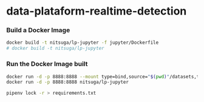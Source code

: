 # data-plataform-realtime-detection

### Build a Docker Image
```sh
docker build -t nitsuga/lp-jupyter -f jupyter/Dockerfile 
# docker build -t nitsuga/lp-jupyter
```
### Run the Docker Image built

```sh
docker run -d -p 8888:8888 --mount type=bind,source="$(pwd)"/datasets,target=/src nitsuga/lp-jupyter 
docker run -d -p 8888:8888 nitsuga/lp-jupyter
```


```sh
pipenv lock -r > requirements.txt
```
